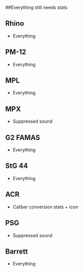 ##Everything still needs stats

## Rhino
- Everything

## PM-12
- Everything

## MPL
- Everything

## MPX
- Suppressed sound

## G2 FAMAS
- Everything

## StG 44
- Everything

## ACR
- Caliber conversion stats + icon

## PSG
- Suppressed sound

## Barrett
- Everything

